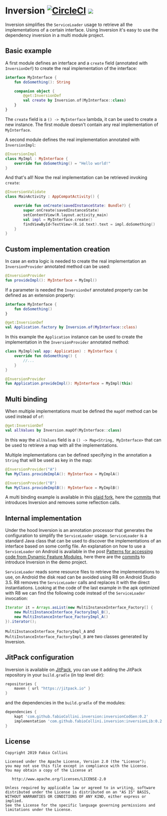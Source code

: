 # Inversion [![CircleCI](https://circleci.com/gh/fabioCollini/Inversion.svg?style=svg)](https://circleci.com/gh/fabioCollini/Inversion) [![](https://jitpack.io/v/fabioCollini/Inversion.svg)](https://jitpack.io/#fabioCollini/Inversion)


Inversion simplifies the `ServiceLoader` usage to retrieve all the implementations of a certain interface.
Using Inversion it's easy to use the dependency inversion in a multi module project.

## Basic example

A first module defines an interface and a `create` field (annotated with `InversionDef`) to create the real implementation of the interface:

```kotlin
interface MyInterface {
    fun doSomething(): String

    companion object {
        @get:InversionDef
        val create by Inversion.of(MyInterface::class)
    }
}
```

The `create` field is a `() -> MyInterface` lambda, it can be used to create a new instance. The first module
doesn't contain any real implementation of `MyInterface`.

A second module defines the real implementation annotated with `InversionImpl`: 

```kotlin
@InversionImpl
class MyImpl : MyInterface {
    override fun doSomething() = "Hello world!"
}
```

And that's all! Now the real implementation can be retrieved invoking `create`:

```kotlin
@InversionValidate
class MainActivity : AppCompatActivity() {

    override fun onCreate(savedInstanceState: Bundle?) {
        super.onCreate(savedInstanceState)
        setContentView(R.layout.activity_main)
        val impl = MyInterface.create()
        findViewById<TextView>(R.id.text).text = impl.doSomething()
    }
}
```

## Custom implementation creation

In case an extra logic is needed to create the real implementation an `InversionProvider` annotated method can be used:

```kotlin
@InversionProvider
fun provideImpl(): MyInterface = MyImpl() 
```

If a parameter is needed the `InversionDef` annotated property can be defined as an extension property:

```kotlin
interface MyInterface {
    fun doSomething()
}

@get:InversionDef
val Application.factory by Inversion.of(MyInterface::class)
```

In this example the `Application` instance can be used to create the implementation in the `InversionProvider`
annotated method:

```kotlin
class MyImpl(val app: Application) : MyInterface {
    override fun doSomething() {
        //...
    }
}

@InversionProvider
fun Application.provideImpl(): MyInterface = MyImpl(this)
```

## Multi binding

When multiple implementations must be defined the `mapOf` method can be used instead of `of`:

```kotlin
@get:InversionDef
val allValues by Inversion.mapOf(MyInterface::class)
```

In this way the `allValues` field is a `() -> Map<String, MyInterface>` that can be used to retrieve a map with all the implementations.

Multiple implementations can be defined specifying in the annotation a `String` that will be used as key in the map: 

```kotlin
@InversionProvider("A")
fun MyClass.provideImplA(): MyInterface = MyImplA()

@InversionProvider("B")
fun MyClass.provideImplB(): MyInterface = MyImplB()
```

A multi binding example is available in this [plaid fork](https://github.com/fabioCollini/plaid/), here the [commits](https://github.com/fabioCollini/plaid/compare/original-master...fabioCollini:master) 
that introduces Inversion and removes some reflection calls.

## Internal implementation

Under the hood Inversion is an annotation processor that generates the configuration to simplify the `ServiceLoader` usage. `ServiceLoader` is
a standard Java class that can be used to discover the implementations of an interface based on some config file. An explanation on how to
use a `ServiceLoader` on Android is available in the post 
[Patterns for accessing code from Dynamic Feature Modules](https://medium.com/androiddevelopers/patterns-for-accessing-code-from-dynamic-feature-modules-7e5dca6f9123),
here there are the [commits](https://github.com/fabioCollini/android-dynamic-code-loading/compare/initial-master...fabioCollini:master) to introduce
Inversion in the demo project.

`ServiceLoader` reads some resource files to retrieve the implementations to use, on Android the disk read can be avoided using R8 on Android Studio 3.5.
R8 removes the `ServiceLoader` calls and replaces it with the direct instantiations. Looking at the code of the last example
in the apk optimized with R8 we can find the following code instead of the `ServiceLoader` invocation:
 
```java
Iterator it = Arrays.asList(new MultiInstanceInterface_Factory[] {
    new MultiInstanceInterface_FactoryImpl_B(), 
    new MultiInstanceInterface_FactoryImpl_A()
}).iterator();
```           

`MultiInstanceInterface_FactoryImpl_A` and `MultiInstanceInterface_FactoryImpl_B` are two classes generated by Inversion.         

## JitPack configuration

Inversion is available on [JitPack](https://jitpack.io/#fabioCollini/Inversion/),
you can use it adding the JitPack repository in your `build.gradle` (in top level dir):
```gradle
repositories {
    maven { url "https://jitpack.io" }
}
```
and the dependencies in the `build.gradle` of the modules:

```gradle
dependencies {
    kapt 'com.github.fabioCollini.inversion:inversionCodGen:0.2'
    implementation 'com.github.fabioCollini.inversion:inversionLib:0.2'
}
```

## License

    Copyright 2019 Fabio Collini

    Licensed under the Apache License, Version 2.0 (the "License");
    you may not use this file except in compliance with the License.
    You may obtain a copy of the License at

       http://www.apache.org/licenses/LICENSE-2.0

    Unless required by applicable law or agreed to in writing, software
    distributed under the License is distributed on an "AS IS" BASIS,
    WITHOUT WARRANTIES OR CONDITIONS OF ANY KIND, either express or implied.
    See the License for the specific language governing permissions and
    limitations under the License.